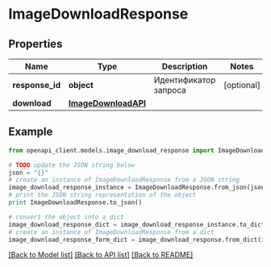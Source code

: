 # ImageDownloadResponse


## Properties
Name | Type | Description | Notes
------------ | ------------- | ------------- | -------------
**response_id** | **object** | Идентификатор запроса | [optional] 
**download** | [**ImageDownloadAPI**](ImageDownloadAPI.md) |  | 

## Example

```python
from openapi_client.models.image_download_response import ImageDownloadResponse

# TODO update the JSON string below
json = "{}"
# create an instance of ImageDownloadResponse from a JSON string
image_download_response_instance = ImageDownloadResponse.from_json(json)
# print the JSON string representation of the object
print ImageDownloadResponse.to_json()

# convert the object into a dict
image_download_response_dict = image_download_response_instance.to_dict()
# create an instance of ImageDownloadResponse from a dict
image_download_response_form_dict = image_download_response.from_dict(image_download_response_dict)
```
[[Back to Model list]](../README.md#documentation-for-models) [[Back to API list]](../README.md#documentation-for-api-endpoints) [[Back to README]](../README.md)


